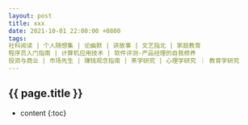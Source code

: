 ```yaml
---
layout: post
title: xxx
date: 2021-10-01 22:00:00 +0800
tags: 
社科阅读 | 个人随想集 | 论幽默 | 讲故事 | 文艺指北 | 家庭教育
程序员入门指南 | 计算机应用技术 | 软件评测-产品经理的自我修养
投资与商业 | 市场先生 | 赚钱观念指南 | 茶学研究 | 心理学研究 ｜ 教育学研究
---
```


<h2>{{ page.title }}</h2>

* content
{:toc}
